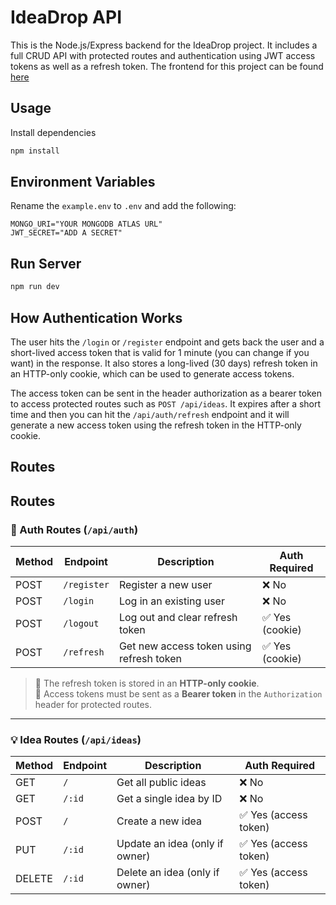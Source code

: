 # IdeaDrop API

This is the Node.js/Express backend for the IdeaDrop project. It includes a full CRUD API with protected routes and authentication using JWT access tokens as well as a refresh token. The frontend for this project can be found [here](https://github.com/AleksandarLukaroski/idea-drop-ui)

## Usage

Install dependencies

```bash
npm install
```

## Environment Variables

Rename the `example.env` to `.env` and add the following:

```
MONGO_URI="YOUR MONGODB ATLAS URL"
JWT_SECRET="ADD A SECRET"
```

## Run Server

```bash
npm run dev
```

## How Authentication Works

The user hits the `/login` or `/register` endpoint and gets back the user and a short-lived access token that is valid for 1 minute (you can change if you want) in the response. It also stores a long-lived (30 days) refresh token in an HTTP-only cookie, which can be used to generate access tokens.

The access token can be sent in the header authorization as a bearer token to access protected routes such as `POST /api/ideas`. It expires after a short time and then you can hit the `/api/auth/refresh` endpoint and it will generate a new access token using the refresh token in the HTTP-only cookie.

## Routes

## Routes

### 🔐 Auth Routes (`/api/auth`)

| Method | Endpoint    | Description                              | Auth Required   |
| ------ | ----------- | ---------------------------------------- | --------------- |
| POST   | `/register` | Register a new user                      | ❌ No           |
| POST   | `/login`    | Log in an existing user                  | ❌ No           |
| POST   | `/logout`   | Log out and clear refresh token          | ✅ Yes (cookie) |
| POST   | `/refresh`  | Get new access token using refresh token | ✅ Yes (cookie) |

> 📝 The refresh token is stored in an **HTTP-only cookie**.  
> 🔐 Access tokens must be sent as a **Bearer token** in the `Authorization` header for protected routes.

---

### 💡 Idea Routes (`/api/ideas`)

| Method | Endpoint | Description                    | Auth Required         |
| ------ | -------- | ------------------------------ | --------------------- |
| GET    | `/`      | Get all public ideas           | ❌ No                 |
| GET    | `/:id`   | Get a single idea by ID        | ❌ No                 |
| POST   | `/`      | Create a new idea              | ✅ Yes (access token) |
| PUT    | `/:id`   | Update an idea (only if owner) | ✅ Yes (access token) |
| DELETE | `/:id`   | Delete an idea (only if owner) | ✅ Yes (access token) |
